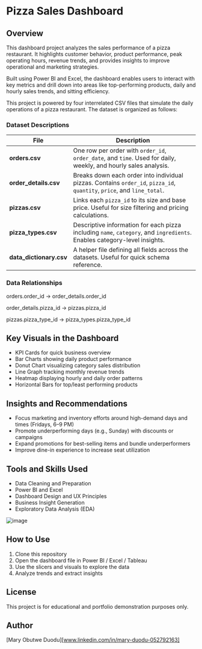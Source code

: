 # Pizza Sales Dashboard

## Overview

This dashboard project analyzes the sales performance of a pizza restaurant. It highlights customer behavior, product performance, peak operating hours, revenue trends, and provides insights to improve operational and marketing strategies.

Built using Power BI and Excel, the dashboard enables users to interact with key metrics and drill down into areas like top-performing products, daily and hourly sales trends, and sitting efficiency.

This project is powered by four interrelated CSV files that simulate the daily operations of a pizza restaurant. The dataset is organized as follows:


### Dataset Descriptions

| File | Description |
|------|-------------|
| **orders.csv** | One row per order with `order_id`, `order_date`, and `time`. Used for daily, weekly, and hourly sales analysis. |
| **order_details.csv** | Breaks down each order into individual pizzas. Contains `order_id`, `pizza_id`, `quantity`, `price`, and `line_total`. |
| **pizzas.csv** | Links each `pizza_id` to its size and base price. Useful for size filtering and pricing calculations. |
| **pizza_types.csv** | Descriptive information for each pizza including `name`, `category`, and `ingredients`. Enables category-level insights. |
| **data_dictionary.csv** | A helper file defining all fields across the datasets. Useful for quick schema reference. |

### Data Relationships


orders.order_id         →  order_details.order_id

order_details.pizza_id  →  pizzas.pizza_id

pizzas.pizza_type_id    →  pizza_types.pizza_type_id 

## Key Visuals in the Dashboard

- KPI Cards for quick business overview  
- Bar Charts showing daily product performance  
- Donut Chart visualizing category sales distribution  
- Line Graph tracking monthly revenue trends  
- Heatmap displaying hourly and daily order patterns  
- Horizontal Bars for top/least performing products

## Insights and Recommendations

- Focus marketing and inventory efforts around high-demand days and times (Fridays, 6–9 PM)  
- Promote underperforming days (e.g., Sunday) with discounts or campaigns  
- Expand promotions for best-selling items and bundle underperformers  
- Improve dine-in experience to increase seat utilization  

## Tools and Skills Used

- Data Cleaning and Preparation  
- Power BI and Excel  
- Dashboard Design and UX Principles  
- Business Insight Generation  
- Exploratory Data Analysis (EDA)

![image](https://github.com/user-attachments/assets/4d3f5ad3-566a-409a-9f86-0b011112f45b)


## How to Use

1. Clone this repository  
2. Open the dashboard file in Power BI / Excel / Tableau  
3. Use the slicers and visuals to explore the data  
4. Analyze trends and extract insights

## License

This project is for educational and portfolio demonstration purposes only.

## Author
[Mary Obutwe Duodu][www.linkedin.com/in/mary-duodu-052792163]
